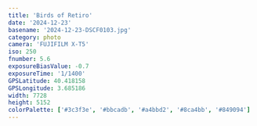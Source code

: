 ```yaml
---
title: 'Birds of Retiro'
date: '2024-12-23'
basename: '2024-12-23-DSCF0103.jpg'
category: photo
camera: 'FUJIFILM X-T5'
iso: 250
fnumber: 5.6
exposureBiasValue: -0.7
exposureTime: '1/1400'
GPSLatitude: 40.418158
GPSLongitude: 3.685186
width: 7728
height: 5152
colorPalette: ['#3c3f3e', '#bbcadb', '#a4bbd2', '#8ca4bb', '#849094']
---
```

